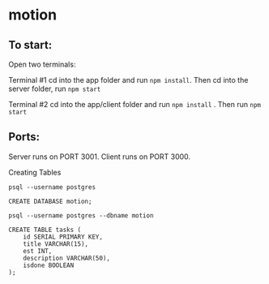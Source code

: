 # motion

## To start:
Open two terminals:

Terminal #1
    cd into the app folder and run `npm install`.
    Then cd into the server folder, run `npm start`
    
Terminal #2
    cd into the app/client folder and run `npm install` .
    Then run `npm start`

## Ports: 
Server runs on PORT 3001.
Client runs on PORT 3000.

Creating Tables

    psql --username postgres

    CREATE DATABASE motion;

    psql --username postgres --dbname motion

    CREATE TABLE tasks (
        id SERIAL PRIMARY KEY,
        title VARCHAR(15),
        est INT,
        description VARCHAR(50),
        isdone BOOLEAN
    );